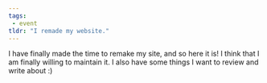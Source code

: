 ```yaml
---
tags:
 - event
tldr: "I remade my website."
---
```

I have finally made the time to remake my site, and so here it is! I think that I am finally willing to maintain it. I also have some things I want to review and write about :)